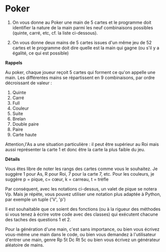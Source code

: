 # Poker

1) On vous donne au Poker une main de 5 cartes et le programme doit identifier la nature de la main parmi les neuf combinaisons possibles (quinte, carré, etc, cf. la liste ci-dessous).

2) On vous donne deux mains de 5 cartes issues d'un même jeu de 52 cartes et le programme doit dire quelle est la main qui gagne (ou s'il y a égalité, ce qui est possible)

**Rappels**

Au poker, chaque joueur reçoit 5 cartes qui forment ce qu'on appelle une main. Les différentes mains se répartissent en 9 combinaisons, par ordre décroissant de valeur :

1. Quinte
2. Carré
3. Full
4. Couleur
5. Suite
6. Brelan
7. Double paire
8. Paire
9. Carte haute

Attention,l'As a une situation particulière : il peut être supérieur au Roi mais aussi représenter la carte 1 et donc être la carte la plus faible du jeu.

**Détails**

Vous êtes libre de noter les rangs des cartes comme vous le souhaitez. Je suggère 1 pour As, R pour Roi, 7 pour la carte 7, etc.
Pour les couleurs, je suggère
p = pique, c= cœur, k = carreau, t = trèfle

Par conséquent, avec les notations ci-dessus, un valet de pique se notera Vp. Mais je répète, vous pouvez utiliser une notation plus adaptée à Python, par exemple un tuple ('V', 'p')

Il est souhaitable que ce soient des fonctions (ou à la rigueur des méthodes si vous tenez à écrire votre code avec des classes) qui exécutent chacune des taches des questions 1 et 2.

Pour la génération d'une main, c'est sans importance,
ou bien vous écrivez vous-même une main dans le code,
ou bien vous demandez à l'utilisateur d'entrer une main, genre Rp 5t Dc Rt 5c
ou bien vous écrivez un générateur aléatoire de mains.
